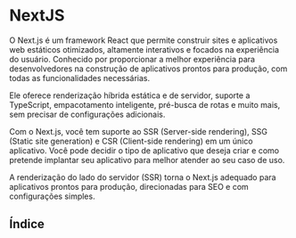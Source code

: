 # NextJS

O Next.js é um framework React que permite construir sites e aplicativos web estáticos otimizados,
altamente interativos e focados na experiência do usuário. Conhecido por proporcionar a melhor experiência
para desenvolvedores na construção de aplicativos prontos para produção, com todas as funcionalidades necessárias.

Ele oferece renderização híbrida estática e de servidor, suporte a TypeScript,
empacotamento inteligente, pré-busca de rotas e muito mais, sem precisar de configurações adicionais.

Com o Next.js, você tem suporte ao SSR (Server-side rendering), SSG (Static site generation)
e CSR (Client-side rendering) em um único aplicativo. Você pode decidir o tipo de aplicativo
que deseja criar e como pretende implantar seu aplicativo para melhor atender ao seu caso de uso.

A renderização do lado do servidor (SSR) torna o Next.js adequado para aplicativos prontos para produção,
direcionadas para SEO e com configurações simples.

## Índice
